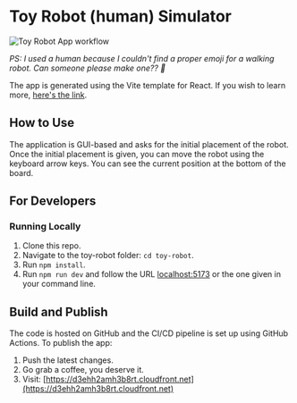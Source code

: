 # Toy Robot (human) Simulator
![Toy Robot App workflow](https://github.com/uvishere/toy-robot-challenge/actions/workflows/publish-app.yml/badge.svg)

*PS: I used a human because I couldn't find a proper emoji for a walking robot. Can someone please make one?? 🤖*

The app is generated using the Vite template for React. If you wish to learn more, [here's the link](https://vitejs.dev/guide/).

## How to Use
The application is GUI-based and asks for the initial placement of the robot. Once the initial placement is given, you can move the robot using the keyboard arrow keys. You can see the current position at the bottom of the board.

## For Developers
### Running Locally
1. Clone this repo.
2. Navigate to the toy-robot folder: `cd toy-robot`.
3. Run `npm install`.
4. Run `npm run dev` and follow the URL [localhost:5173](http://localhost:5173) or the one given in your command line.

## Build and Publish
The code is hosted on GitHub and the CI/CD pipeline is set up using GitHub Actions. To publish the app:
1. Push the latest changes.
2. Go grab a coffee, you deserve it.
3. Visit: [https://d3ehh2amh3b8rt.cloudfront.net](https://d3ehh2amh3b8rt.cloudfront.net)
